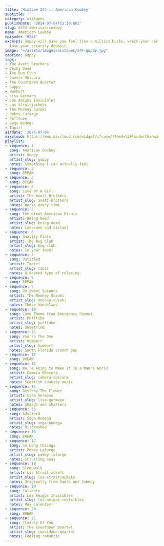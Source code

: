 ```yaml
---
title: 'Mixtape 244 :: American Cowboy'
subtitle: ''
category: mixtapes
publishDate: '2024-07-04T15:30:00Z'
slug: 0244-american-cowboy
name: American Cowboy
episode: '0244'
excerpt: Guppy will make you feel like a million bucks, wreck your car, and make you
  lose your security deposit.
image: "~/assets/images/mixtapes/244-guppy.jpg"
caption: Guppy
tags:
- The Avett Brothers
- Being Dead
- The Bug Club
- Camera Obscura
- The Countdown Quartet
- Guppy
- Humbert
- Lisa Germano
- Los Amigos Invisibles
- Los Straitjackets
- The Mooney Suzuki
- Pokey Lafarge
- Pufftube
- Sega Bodega
- Tapir!
airdate: '2024-07-04'
mixcloud: https://www.mixcloud.com/widget/iframe/?feed=%2Flouderthanwar%2Fthe-mixtape-244-american-cowboy-2024-07-04%2F&hide_artwork=1&hide_cover=1
playlist:
- sequence: 1
  song: American Cowboy
  artist: Guppy
  artist_slug: guppy
  notes: Something I can actually feel
- sequence: 2
  song: BREAK
- sequence: 3
  song: BREAK
- sequence: 4
  song: Love Of A Girl
  artist: The Avett Brothers
  artist_slug: avett-brothers
  notes: Works every time
- sequence: 5
  song: The Great American Picnic
  artist: Being Dead
  artist_slug: being-dead
  notes: Lonesome and distant
- sequence: 6
  song: Quality Pints
  artist: The Bug Club
  artist_slug: bug-club
  notes: In your town!
- sequence: 7
  song: Untitled
  artist: Tapir!
  artist_slug: tapir
  notes: A doomed type of relaxing
- sequence: 8
  song: BREAK
- sequence: 9
  song: Oh Sweet Susanna
  artist: The Mooney Suzuki
  artist_slug: mooney-suzuki
  notes: Those handclaps
- sequence: 10
  song: Love Theme from Emergency Peanut
  artist: Pufftube
  artist_slug: pufftube
  notes: Unsettled
- sequence: 11
  song: You're The One
  artist: Humbert
  artist_slug: humbert
  notes: South Florida crunch pop
- sequence: 12
  song: BREAK
- sequence: 13
  song: We're Going to Make It in a Man's World
  artist: Camera Obscura
  artist_slug: camera-obscura
  notes: Scottish country music
- sequence: 14
  song: Destroy The Flower
  artist: Lisa Germano
  artist_slug: lisa-germano
  notes: Shards and shatters
- sequence: 15
  song: Adulter8
  artist: Sega Bodega
  artist_slug: sega-bodega
  notes: Bitcrushed
- sequence: 16
  song: BREAK
- sequence: 17
  song: So Long Chicago
  artist: Pokey Lafarge
  artist_slug: pokey-lafarge
  notes: Strutting away
- sequence: 18
  song: Sleepwalk
  artist: Los Straitjackets
  artist_slug: los-straitjackets
  notes: Originally from Santo and Johnny
- sequence: 19
  song: Caliente
  artist: Los Amigos Invisibles
  artist_slug: los-amigos-invisibles
  notes: Muy calentey!
- sequence: 20
  song: BREAK
- sequence: 21
  song: Clearly Of You
  artist: The Countdown Quartet
  artist_slug: countdown-quartet
  notes: Feeling romantic
---
```


